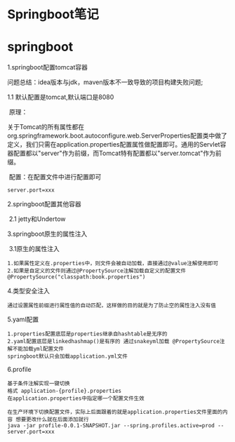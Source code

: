 # Springboot笔记
# springboot

1.springboot配置tomcat容器

问题总结：idea版本与jdk，maven版本不一致导致的项目构建失败问题;

1.1  默认配置是tomcat,默认端口是8080

​		原理：

​				关于Tomcat的所有属性都在org.springframework.boot.autoconfigure.web.ServerProperties配置类中做了定义，我们只需在application.properties配置属性做配置即可。通用的Servlet容器配置都以"server"作为前缀，而Tomcat特有配置都以"server.tomcat"作为前缀。

​		配置：在配置文件中进行配置即可		

```
server.port=xxx	
```

2.springboot配置其他容器

​		2.1 jetty和Undertow

3.springboot原生的属性注入

​	3.1原生的属性注入 

```
1.如果属性定义在.properties中，则文件会被自动加载，直接通过@value注解使用即可
2.如果是自定义的文件则通过@PropertySource注解加载自定义的配置文件@PropertySource("classpath:book.properties")
```

4.类型安全注入

```
通过设置属性前缀进行属性值的自动匹配，这样做的目的就是为了防止空的属性注入没有值
```

5.yaml配置

```
1.properties配置底层是properties继承自hashtable是无序的
2.yaml配置底层是linkedhashmap()是有序的 通过snakeyml加载 @PropertySource注解不能加载yml配置文件
springboot默认只会加载application.yml文件

```
6.profile

```
基于条件注解实现一键切换
格式 application-{profile}.properties
在application.properties中指定哪一个配置文件生效

在生产环境下切换配置文件，实际上后面跟着的就是application.properties文件里面的内容 想要更改什么就在后面添加就行
java -jar profile-0.0.1-SNAPSHOT.jar --spring.profiles.active=prod --server.port=xxx

```


